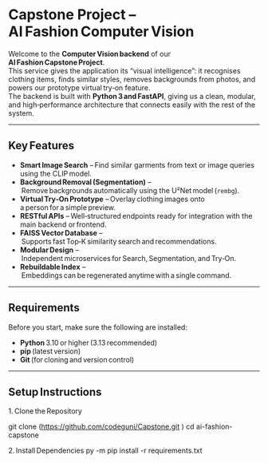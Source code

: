 # Capstone Project – AI Fashion Computer Vision

Welcome to the **Computer Vision backend** of our **AI Fashion Capstone Project**.  
This service gives the application its “visual intelligence”: it recognises clothing items, finds similar styles, removes backgrounds from photos, and powers our prototype virtual try‑on feature.  
The backend is built with **Python 3 and FastAPI**, giving us a clean, modular, and high‑performance architecture that connects easily with the rest of the system.

---

##  Key Features

- **Smart Image Search** – Find similar garments from text or image queries using the CLIP model.  
- **Background Removal (Segmentation)** – Remove backgrounds automatically using the U²Net model (`rembg`).  
- **Virtual Try‑On Prototype** – Overlay clothing images onto a person for a simple preview.  
- **RESTful APIs** – Well‑structured endpoints ready for integration with the main backend or frontend.  
- **FAISS Vector Database** – Supports fast Top‑K similarity search and recommendations.  
- **Modular Design** – Independent microservices for Search, Segmentation, and Try‑On.  
- **Rebuildable Index** – Embeddings can be regenerated anytime with a single command.  

---

##  Requirements

Before you start, make sure the following are installed:

- **Python** 3.10 or higher (3.13 recommended)  
- **pip** (latest version)  
- **Git** (for cloning and version control)  
 
---

##  Setup Instructions

1. Clone the Repository

git clone (https://github.com/codeguni/Capstone.git )
cd ai-fashion-capstone

2. Install Dependencies
py -m pip install -r requirements.txt
